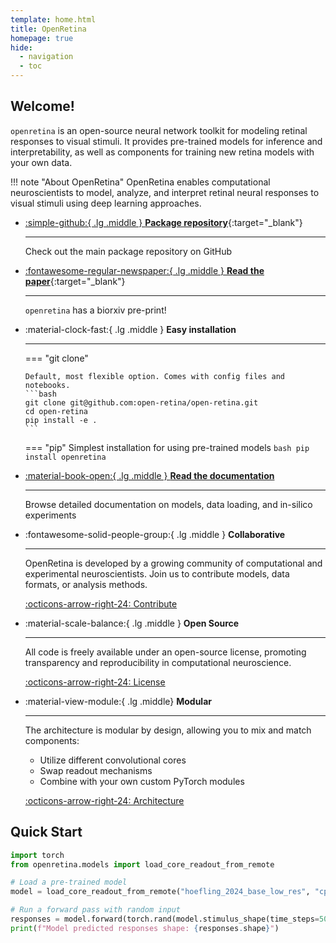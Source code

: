 ```yaml
---
template: home.html
title: OpenRetina
homepage: true
hide:
  - navigation
  - toc
---
```

## Welcome!

`openretina` is an open-source neural network toolkit for modeling retinal responses to visual stimuli. It provides pre-trained models for inference and interpretability, as well as components for training new retina models with your own data.

!!! note "About OpenRetina"
    OpenRetina enables computational neuroscientists to model, analyze, and interpret retinal neural responses to visual stimuli using deep learning approaches.

<div class="grid cards" markdown>

-  [:simple-github:{ .lg .middle } __Package repository__](https://github.com/open-retina/open-retina/){:target="_blank"}

    ---

    Check out the main package repository on GitHub


-   [:fontawesome-regular-newspaper:{ .lg .middle } __Read the paper__](https://www.biorxiv.org/content/10.1101/2025.03.07.642012v1){:target="_blank"}

    ---

    `openretina` has a biorxiv pre-print!


-   :material-clock-fast:{ .lg .middle } __Easy installation__

    ---
    === "git clone"

        Default, most flexible option. Comes with config files and notebooks.
        ```bash
        git clone git@github.com:open-retina/open-retina.git
        cd open-retina
        pip install -e .
        ```

    === "pip"
        Simplest installation for using pre-trained models
        ```bash
        pip install openretina
        ```


-   [:material-book-open:{ .lg .middle } __Read the documentation__](/package_docs)

    ---

    Browse detailed documentation on models, data loading, and in-silico experiments


-   :fontawesome-solid-people-group:{ .lg .middle } __Collaborative__

    ---

    OpenRetina is developed by a growing community of computational and experimental neuroscientists.
    Join us to contribute models, data formats, or analysis methods.

    [:octicons-arrow-right-24: Contribute](/package_docs/contributing)

-   :material-scale-balance:{ .lg .middle } __Open Source__

    ---

    All code is freely available under an open-source license, promoting transparency and reproducibility in computational neuroscience.

    [:octicons-arrow-right-24: License](/package_docs/license)

-   :material-view-module:{ .lg .middle} __Modular__
  
    ---

    The architecture is modular by design, allowing you to mix and match components:
    - Utilize different convolutional cores
    - Swap readout mechanisms
    - Combine with your own custom PyTorch modules
    
    [:octicons-arrow-right-24: Architecture](/package_docs/architecture)

</div>

## Quick Start

```python
import torch
from openretina.models import load_core_readout_from_remote

# Load a pre-trained model
model = load_core_readout_from_remote("hoefling_2024_base_low_res", "cpu")

# Run a forward pass with random input
responses = model.forward(torch.rand(model.stimulus_shape(time_steps=50)))
print(f"Model predicted responses shape: {responses.shape}")
```
